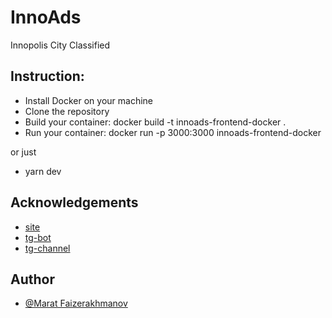 # InnoAds
Innopolis City Classified

## Instruction:
- Install Docker on your machine
- Clone the repository
- Build your container: docker build -t innoads-frontend-docker .
- Run your container: docker run -p 3000:3000 innoads-frontend-docker

or just

- yarn dev

## Acknowledgements
- [site](https://innoads.ru)
- [tg-bot](https://t.me/InnoAdsHelpBot)
- [tg-channel](https://t.me/innoads)

## Author
- [@Marat Faizerakhmanov](https://www.github.com/maratismodest)
